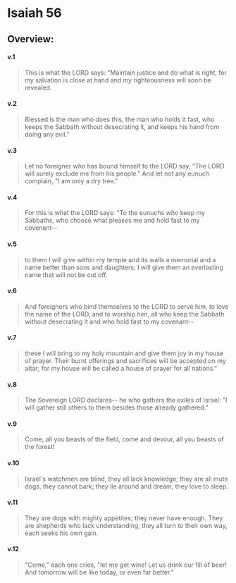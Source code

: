 # Isaiah 56

## Overview:



#### v.1
>This is what the LORD says: "Maintain justice and do what is right, for my salvation is close at hand and my righteousness will soon be revealed.

#### v.2
>Blessed is the man who does this, the man who holds it fast, who keeps the Sabbath without desecrating it, and keeps his hand from doing any evil."

#### v.3
>Let no foreigner who has bound himself to the LORD say, "The LORD will surely exclude me from his people." And let not any eunuch complain, "I am only a dry tree."

#### v.4
>For this is what the LORD says: "To the eunuchs who keep my Sabbaths, who choose what pleases me and hold fast to my covenant--

#### v.5
>to them I will give within my temple and its walls a memorial and a name better than sons and daughters; I will give them an everlasting name that will not be cut off.

#### v.6
>And foreigners who bind themselves to the LORD to serve him, to love the name of the LORD, and to worship him, all who keep the Sabbath without desecrating it and who hold fast to my covenant--

#### v.7
>these I will bring to my holy mountain and give them joy in my house of prayer. Their burnt offerings and sacrifices will be accepted on my altar; for my house will be called a house of prayer for all nations."

#### v.8
>The Sovereign LORD declares-- he who gathers the exiles of Israel: "I will gather still others to them besides those already gathered."

#### v.9
>Come, all you beasts of the field, come and devour, all you beasts of the forest!

#### v.10
>Israel's watchmen are blind, they all lack knowledge; they are all mute dogs, they cannot bark; they lie around and dream, they love to sleep.

#### v.11
>They are dogs with mighty appetites; they never have enough. They are shepherds who lack understanding; they all turn to their own way, each seeks his own gain.

#### v.12
>"Come," each one cries, "let me get wine! Let us drink our fill of beer! And tomorrow will be like today, or even far better."


